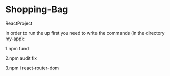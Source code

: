 # Shopping-Bag
ReactProject


In order to run the up first you need to write the commands (in the directory my-app):

1.npm fund

2.npm audit fix
 
3.npm i react-router-dom



